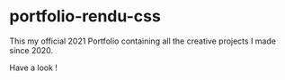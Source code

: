 # portfolio-rendu-css

This my official 2021 Portfolio containing all the creative projects I made since 2020.

Have a look !
